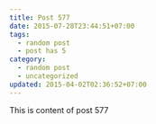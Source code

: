 ```yaml
---
title: Post 577
date: 2015-07-28T23:44:51+07:00
tags:
  - random post
  - post has 5
category:
  - random post
  - uncategorized
updated: 2015-04-02T02:36:52+07:00
---
```

This is content of post 577
